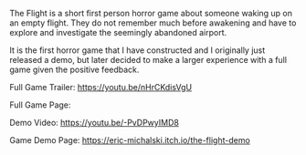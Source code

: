 The Flight is a short first person horror game about someone waking up on an empty flight.
They do not remember much before awakening and have to explore and investigate the seemingly abandoned airport.

It is the first horror game that I have constructed and I originally just released a demo, but later decided to make a larger experience with a full game given the positive feedback.

Full Game Trailer:
https://youtu.be/nHrCKdisVgU

Full Game Page:


Demo Video:
https://youtu.be/-PvDPwyIMD8

Game Demo Page:
https://eric-michalski.itch.io/the-flight-demo
